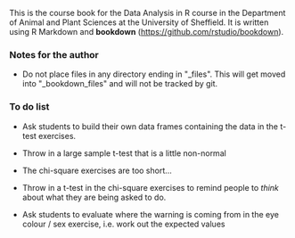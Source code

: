 This is the course book for the Data Analysis in R course in the Department of Animal and Plant Sciences at the University of Sheffield. It is written using R Markdown and **bookdown** (https://github.com/rstudio/bookdown).

### Notes for the author

*   Do not place files in any directory ending in "_files". This will get moved into "_bookdown_files" and will not be tracked by git.

### To do list

*   Ask students to build their own data frames containing the data in the t-test exercises.

*   Throw in a large sample t-test that is a little non-normal

*   The chi-square exercises are too short...

*   Throw in a t-test in the chi-square exercises to remind people to _think_ about what they are being asked to do.

*   Ask students to evaluate where the warning is coming from in the eye colour / sex exercise, i.e. work out the expected values
